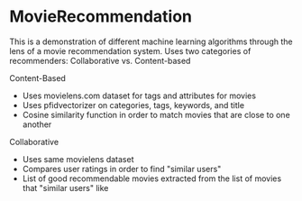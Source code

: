 # MovieRecommendation
This is a demonstration of different machine learning algorithms through the lens of a movie recommendation system. Uses two categories of recommenders: Collaborative vs. Content-based

Content-Based
- Uses movielens.com dataset for tags and attributes for movies
- Uses pfidvectorizer on categories, tags, keywords, and title
- Cosine similarity function in order to match movies that are close to one another

Collaborative
- Uses same movielens dataset
- Compares user ratings in order to find "similar users"
- List of good recommendable movies extracted from the list of movies that "similar users" like
